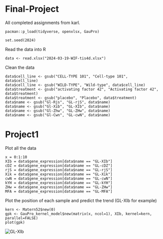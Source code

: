 # Final-Project
All completed assignments from karl.

```{r}
pacman::p_load(tidyverse, openxlsx, GauPro)

set.seed(2024)
```

Read the data into R
```{r}
data <- read.xlsx("2024-03-19-WIF-tis4d.xlsx")
```

Clean the data
```{r}
data$cell_line <- gsub("CELL-TYPE 101", "Cell-type 101", data$cell_line)
data$cell_line <- gsub("WILD-TYPE", "Wild-type", data$cell_line)
data$treatment <- gsub("activating factor 42", "Activating factor 42", data$treatment)
data$treatment <- gsub("placebo", "Placebo", data$treatment)
data$name <- gsub("Gl-Rjs", "GL-rjS", data$name)
data$name <- gsub("Gl-Xib", "GL-XIb", data$name)
data$name <- gsub("Gl-Zhw", "GL-ZHw", data$name)
data$name <- gsub("Gl-Cwn", "GL-cwN", data$name)
```

# Project1
Plot all the data
```{r}
x = 0:1:10
XIb = data$gene_expression[data$name == "GL-XIb"]
cDZ = data$gene_expression[data$name == "GL-cDZ"]
rjS = data$gene_expression[data$name == "GL-rjS"]
Xik = data$gene_expression[data$name == "GL-Xik"]
cwN = data$gene_expression[data$name == "GL-cwN"]
kYH = data$gene_expression[data$name == "GL-kYH"]
ZHw = data$gene_expression[data$name == "GL-ZHw"]
MFA = data$gene_expression[data$name == "GL-MFA"]
```


Plot the position of each sample and predict the trend (GL-XIb for example)
```{r}
kern <- Matern52$new(0)
gpk <- GauPro_kernel_model$new(matrix(x, ncol=1), XIb, kernel=kern, parallel=FALSE)
plot(gpk)
```
![GL-XIb](https://github.com/fzfzfzfzfs/Final-Project/assets/168513907/84ad75a3-6bc9-4b31-909b-b187ec47f637)


```{r}

```







```{r}

```






```{r}

```







```{r}

```



```{r}

```


































